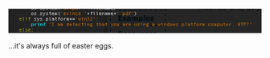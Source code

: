 <!-- 
.. title: I love old code...
.. slug: i-love-old-code
.. date: 2014-09-30 09:38:01 UTC-05:00
.. tags: fun facts
.. category: 
.. link: 
.. description: 
.. type: text
-->

![old code](/images/old_code_easter_egg.png)

...it's always full of easter eggs.
